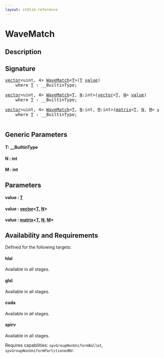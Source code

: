 ```yaml
---
layout: stdlib-reference
---
```


# WaveMatch

## Description





## Signature 

<pre>
<a href="../types/vector/index.html" class="code_type">vector</a>&lt;<span class="code_keyword">uint</span>, 4&gt; <a href="wavematch-04.html">WaveMatch</a>&lt;<a href="wavematch-04.html#typeparam-T" class="code_type">T</a>&gt;(<a href="wavematch-04.html#typeparam-T" class="code_type">T</a> <a href="wavematch-04.html#decl-value" class="code_param">value</a>)
    <span class='code_keyword'>where</span> <a href="wavematch-04.html#typeparam-T" class="code_type">T</a> : __BuiltinType;

<a href="../types/vector/index.html" class="code_type">vector</a>&lt;<span class="code_keyword">uint</span>, 4&gt; <a href="wavematch-04.html">WaveMatch</a>&lt;<a href="wavematch-04.html#typeparam-T" class="code_type">T</a>, <a href="wavematch-04.html#decl-N" class="code_var">N</a>:<span class="code_keyword">int</span>&gt;(<a href="../types/vector/index.html" class="code_type">vector</a>&lt;<a href="wavematch-04.html#typeparam-T" class="code_type">T</a>, <a href="wavematch-04.html#decl-N" class="code_var">N</a>&gt; <a href="wavematch-04.html#decl-value" class="code_param">value</a>)
    <span class='code_keyword'>where</span> <a href="wavematch-04.html#typeparam-T" class="code_type">T</a> : __BuiltinType;

<a href="../types/vector/index.html" class="code_type">vector</a>&lt;<span class="code_keyword">uint</span>, 4&gt; <a href="wavematch-04.html">WaveMatch</a>&lt;<a href="wavematch-04.html#typeparam-T" class="code_type">T</a>, <a href="wavematch-04.html#decl-N" class="code_var">N</a>:<span class="code_keyword">int</span>, <a href="wavematch-04.html#decl-M" class="code_var">M</a>:<span class="code_keyword">int</span>&gt;(<a href="../types/matrix/index.html" class="code_type">matrix</a>&lt;<a href="wavematch-04.html#typeparam-T" class="code_type">T</a>, <a href="wavematch-04.html#decl-N" class="code_var">N</a>, <a href="wavematch-04.html#decl-M" class="code_var">M</a>&gt; <a href="wavematch-04.html#decl-value" class="code_param">value</a>)
    <span class='code_keyword'>where</span> <a href="wavematch-04.html#typeparam-T" class="code_type">T</a> : __BuiltinType;

</pre>

## Generic Parameters

####  <a id="typeparam-T"></a>T: \_\_BuiltinType
####  <a id="decl-N"></a>N  : int
####  <a id="decl-M"></a>M  : int

## Parameters

####  <a id="decl-value"></a>value  : [T](wavematch-04.html#typeparam-T)
####  <a id="decl-value"></a>value  : [vector](../types/vector/index.html)\<[T](../types/vector/index.html#typeparam-T), [N](../types/vector/index.html#decl-N)\>
####  <a id="decl-value"></a>value  : [matrix](../types/matrix/index.html)\<[T](../types/matrix/t-0.html), [N](../types/matrix/index.html#decl-N), [M](../types/matrix/index.html#decl-M)\>

## Availability and Requirements

Defined for the following targets:

#### hlsl
Available in all stages.

#### glsl
Available in all stages.

#### cuda
Available in all stages.

#### spirv
Available in all stages.

Requires capabilities: `spvGroupNonUniformBallot`, `spvGroupNonUniformPartitionedNV`.


